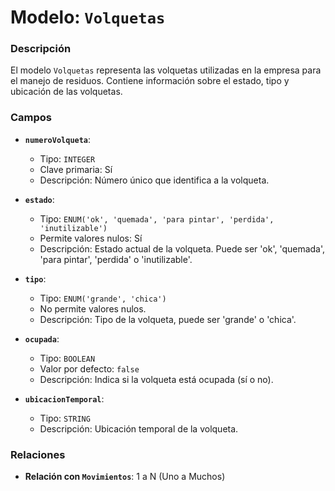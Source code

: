 # Modelo: `Volquetas`

### Descripción

El modelo `Volquetas` representa las volquetas utilizadas en la empresa para el manejo de residuos. Contiene información sobre el estado, tipo y ubicación de las volquetas.

### Campos

-   **`numeroVolqueta`**:

    -   Tipo: `INTEGER`
    -   Clave primaria: Sí
    -   Descripción: Número único que identifica a la volqueta.

-   **`estado`**:

    -   Tipo: `ENUM('ok', 'quemada', 'para pintar', 'perdida', 'inutilizable')`
    -   Permite valores nulos: Sí
    -   Descripción: Estado actual de la volqueta. Puede ser 'ok', 'quemada', 'para pintar', 'perdida' o 'inutilizable'.

-   **`tipo`**:

    -   Tipo: `ENUM('grande', 'chica')`
    -   No permite valores nulos.
    -   Descripción: Tipo de la volqueta, puede ser 'grande' o 'chica'.

-   **`ocupada`**:

    -   Tipo: `BOOLEAN`
    -   Valor por defecto: `false`
    -   Descripción: Indica si la volqueta está ocupada (sí o no).

-   **`ubicacionTemporal`**:

    -   Tipo: `STRING`
    -   Descripción: Ubicación temporal de la volqueta.

### Relaciones

-   **Relación con `Movimientos`**: 1 a N (Uno a Muchos)
